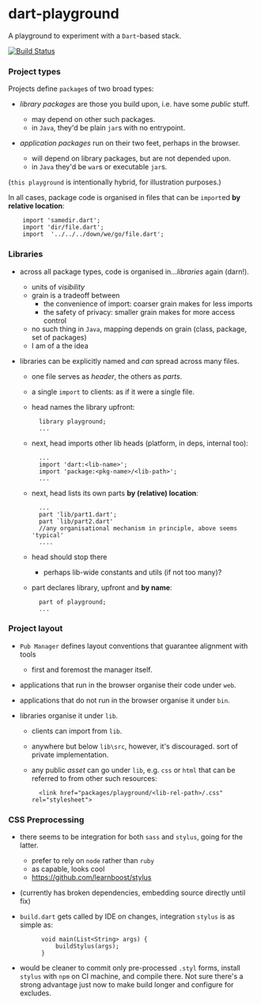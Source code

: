 dart-playground
============

A playground to experiment with a `Dart`-based stack.  

[![Build Status](https://drone.io/github.com/fabiosimeoni/dart-playground/status.png)](https://drone.io/github.com/fabiosimeoni/dart-playground/latest)

### Project types 

Projects define `package`s of two broad types:
	
- *library packages* are those you build upon, i.e. have some *public* stuff.
	- may depend on other such packages. 
	- in `Java`, they'd be plain `jar`s with no entrypoint.

- *application packages* run on their two feet,  perhaps in the browser.  
	- will depend on library packages, 	but are not depended upon. 
	- in `Java` they'd be `war`s or executable `jar`s.
	
(`this playground` is intentionally hybrid, for illustration purposes.) 

In all cases, package code is organised in files that can be `import`ed **by relative location**:

	    import 'samedir.dart';
	    import 'dir/file.dart';
	    import  '../../../down/we/go/file.dart';

	
### Libraries 

- across all package types, code is organised in...*libraries* again (darn!).
	- units of *visibility*
	- grain is a tradeoff between 
		- the convenience of import: coarser grain makes for less imports
		- the safety of privacy: smaller grain makes for more access control
	- no such thing in  `Java`,  mapping depends on grain (class, package, set of packages) 
	- I am of a the idea
	
-  libraries can be explicitly named and *can* spread across many files.
	- one file serves as *header*, the others as *parts*. 
	- a single `import` to clients: as if it were a single file.
	- head names the library upfront:	
	
		    library playground; 
		    ...
		    
	- next, head imports other lib heads (platform, in deps, internal too): 
	
		    ...
		    import 'dart:<lib-name>'; 
		    import 'package:<pkg-name>/<lib-path>';
		    ...
	
	- next, head lists its own parts **by (relative) location**:  
		
		    ...
		    part 'lib/part1.dart';
		    part `lib/part2.dart'
		    //any organisational mechanism in principle, above seems 'typical'
		    ....
			
	- head should stop there
		- perhaps lib-wide constants and utils (if not too many)?
			
	- part declares library, upfront and **by name**: 
	 
		    part of playground;
		    ...

### Project layout

- `Pub Manager` defines layout conventions that guarantee alignment with tools 
	- first and foremost the manager itself. 

- applications that run in the browser organise their code under `web`.
- applications that do not run in the browser organise it under `bin`.
- libraries organise it under `lib`.
	- clients can import from `lib`. 
	- anywhere but below `lib\src`, however, it's discouraged. sort of private implementation.
	- any public *asset* can go under `lib`, e.g. `css` or `html` that can be referred to from other such resources:
	
		    <link href="packages/playground/<lib-rel-path>/.css" rel="stylesheet">
		 

### CSS Preprocessing

- there seems to be integration for both `sass` and `stylus`, going for the latter.
  - prefer to rely on `node` rather than `ruby`
  - as capable, looks cool
  - https://github.com/learnboost/stylus 
- (currently has broken dependencies, embedding source directly until fix) 
- `build.dart` gets called by IDE on changes, integration `stylus` is as simple as:

	  	    void main(List<String> args) {
  	        	buildStylus(args);
  	        }
  	        
- would be cleaner to commit only pre-processed `.styl` forms, install `stylus` with `npm` on CI machine, and compile there.
Not sure there's a strong advantage just now to make build longer and configure for excludes. 
